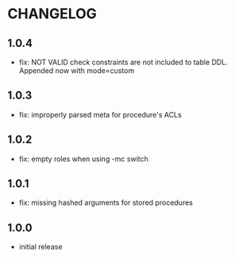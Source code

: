 # CHANGELOG
## 1.0.4
* fix: NOT VALID check constraints are not included to table DDL. Appended now with mode=custom

## 1.0.3
* fix: improperly parsed meta for procedure's ACLs

## 1.0.2
* fix: empty roles when using -mc switch

## 1.0.1
* fix: missing hashed arguments for stored procedures

## 1.0.0
* initial release
